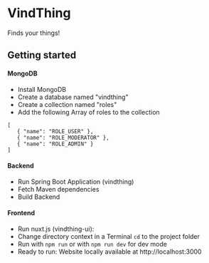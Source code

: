 # VindThing
Finds your things!

## Getting started
#### MongoDB
- Install MongoDB
- Create a database named "vindthing"
- Create a collection named "roles"
- Add the following Array of roles to the collection

```
[
   { "name": "ROLE_USER" },
   { "name": "ROLE_MODERATOR" },
   { "name": "ROLE_ADMIN" }
]
```

#### Backend
- Run Spring Boot Application (vindthing)
- Fetch Maven dependencies
- Build Backend

#### Frontend
- Run nuxt.js (vindthing-ui):
- Change directory context in a Terminal ```cd``` to the project folder
- Run with ```npm run``` or with ```npm run dev``` for dev mode
- Ready to run: Website locally available at http://localhost:3000

